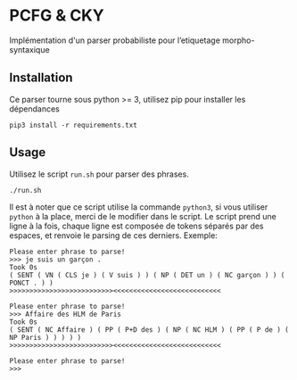 # PCFG & CKY

Implémentation d'un parser probabiliste pour l’etiquetage morpho-syntaxique

## Installation

Ce parser tourne sous python >= 3, utilisez pip pour installer les dépendances
```
pip3 install -r requirements.txt
```
## Usage

Utilisez le script `run.sh` pour parser des phrases. 
```
./run.sh
```
Il est à noter que ce script utilise la commande `python3`, si vous utiliser `python` à la place, merci de le modifier dans le script. Le script prend une ligne à la fois, chaque ligne est composée de tokens séparés par des espaces, et renvoie le parsing de ces derniers. Exemple:
```
Please enter phrase to parse!
>>> je suis un garçon .
Took 0s
( SENT ( VN ( CLS je ) ( V suis ) ) ( NP ( DET un ) ( NC garçon ) ) ( PONCT . ) )
>>>>>>>>>>>>>>>>>>>>>>>>>><<<<<<<<<<<<<<<<<<<<<<<<<<<

Please enter phrase to parse!
>>> Affaire des HLM de Paris
Took 0s
( SENT ( NC Affaire ) ( PP ( P+D des ) ( NP ( NC HLM ) ( PP ( P de ) ( NP Paris ) ) ) ) )
>>>>>>>>>>>>>>>>>>>>>>>>>><<<<<<<<<<<<<<<<<<<<<<<<<<<

Please enter phrase to parse!
>>> 
```

